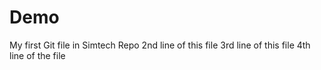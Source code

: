 # Demo
My first Git file in Simtech Repo
2nd line of this file
3rd line of this file
4th line of the file

